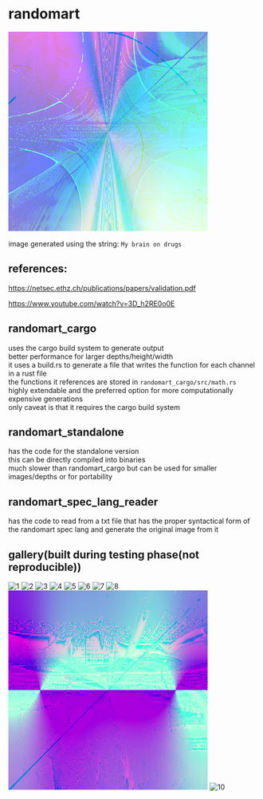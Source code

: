 # randomart
![image from randomart](./data/images/My_brain_on_drugs.png)

image generated using the string: `My brain on drugs`

## references:
https://netsec.ethz.ch/publications/papers/validation.pdf

https://www.youtube.com/watch?v=3D_h2RE0o0E

## randomart_cargo
uses the cargo build system to generate output\
better performance for larger depths/height/width\
it uses a build.rs to generate a file that writes the function for each channel in a rust file\
the functions it references are stored in `randomart_cargo/src/math.rs`\
highly extendable and the preferred option for more computationally expensive generations\
only caveat is that it requires the cargo build system

## randomart_standalone
has the code for the standalone version\
this can be directly compiled into binaries\
much slower than randomart_cargo but can be used for smaller images/depths or for portability

## randomart_spec_lang_reader
has the code to read from a txt file that has the proper syntactical form of the randomart spec lang and generate the original image from it

## gallery(built during testing phase(not reproducible))
![1](./data/images/141120240040.png)
![2](./data/images/141120240053.png)
![3](./data/images/141120240010.png)
![4](./data/images/131120242325.png)
![5](./data/images/141120240017.png)
![6](./data/images/141120242253.png)
![7](./data/images/141120242217.png)
![8](./data/images/spiderman.png)
![9](./data/images/spiderman_1.png)
![10](./data/images/spiderman3.png)